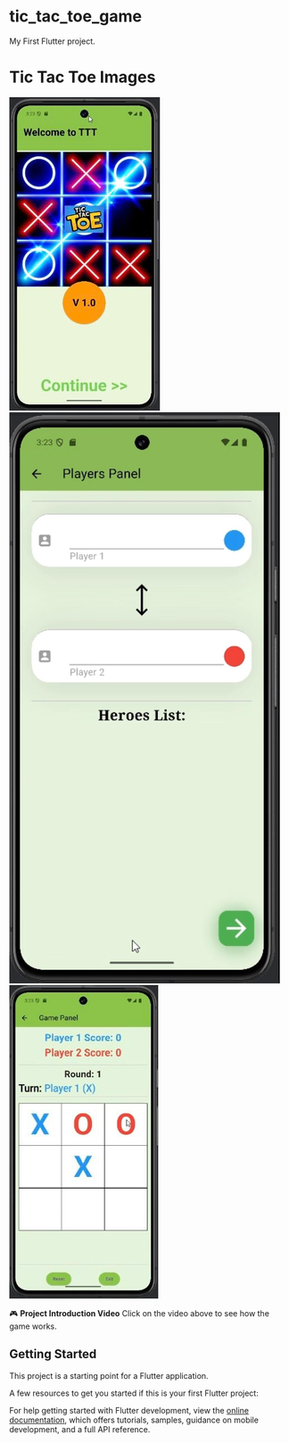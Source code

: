 # tic_tac_toe_game

My First Flutter project.

# Tic Tac Toe Images
![Main Image](images/main.jpg)
![Player Image](images/player.jpg)
![Game Image](images/game.jpg)

🎮 **Project Introduction Video**
Click on the video above to see how the game works.

## Getting Started

This project is a starting point for a Flutter application.

A few resources to get you started if this is your first Flutter project:

For help getting started with Flutter development, view the
[online documentation](https://docs.flutter.dev/), which offers tutorials,
samples, guidance on mobile development, and a full API reference.
